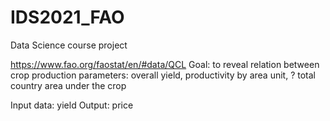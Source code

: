 # IDS2021_FAO
Data Science course project 

https://www.fao.org/faostat/en/#data/QCL
Goal: to reveal relation between crop production parameters: overall yield, productivity by area unit, ? total country area under the crop

Input data: yield 
Output: price
